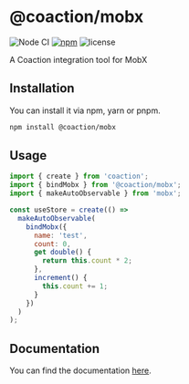 # @coaction/mobx

![Node CI](https://github.com/unadlib/coaction/workflows/Node%20CI/badge.svg)
[![npm](https://img.shields.io/npm/v/@coaction/mobx.svg)](https://www.npmjs.com/package/@coaction/mobx)
![license](https://img.shields.io/npm/l/@coaction/mobx)

A Coaction integration tool for MobX

## Installation

You can install it via npm, yarn or pnpm.

```sh
npm install @coaction/mobx
```

## Usage

```js
import { create } from 'coaction';
import { bindMobx } from '@coaction/mobx';
import { makeAutoObservable } from 'mobx';

const useStore = create(() =>
  makeAutoObservable(
    bindMobx({
      name: 'test',
      count: 0,
      get double() {
        return this.count * 2;
      },
      increment() {
        this.count += 1;
      }
    })
  )
);
```

## Documentation

You can find the documentation [here](https://github.com/unadlib/coaction).
